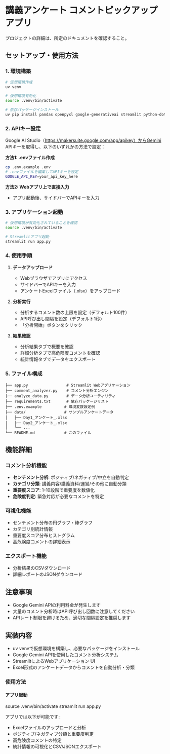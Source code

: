 # 講義アンケート コメントピックアップアプリ

プロジェクトの詳細は、所定のドキュメントを確認すること。

## セットアップ・使用方法

### 1. 環境構築

```bash
# 仮想環境作成
uv venv

# 仮想環境有効化
source .venv/bin/activate

# 依存パッケージインストール
uv pip install pandas openpyxl google-generativeai streamlit python-dotenv plotly
```

### 2. APIキー設定

Google AI Studio（https://makersuite.google.com/app/apikey）からGemini APIキーを取得し、以下のいずれかの方法で設定：

**方法1: .envファイル作成**
```bash
cp .env.example .env
# .envファイルを編集してAPIキーを設定
GOOGLE_API_KEY=your_api_key_here
```

**方法2: Webアプリ上で直接入力**
- アプリ起動後、サイドバーでAPIキーを入力

### 3. アプリケーション起動

```bash
# 仮想環境が有効化されていることを確認
source .venv/bin/activate

# Streamlitアプリ起動
streamlit run app.py
```

### 4. 使用手順

1. **データアップロード**
   - Webブラウザでアプリにアクセス
   - サイドバーでAPIキーを入力
   - アンケートExcelファイル（.xlsx）をアップロード

2. **分析実行**
   - 分析するコメント数の上限を設定（デフォルト100件）
   - API呼び出し間隔を設定（デフォルト1秒）
   - 「分析開始」ボタンをクリック

3. **結果確認**
   - 分析結果タブで概要を確認
   - 詳細分析タブで高危険度コメントを確認
   - 統計情報タブでデータをエクスポート

### 5. ファイル構成

```
├── app.py                 # Streamlit Webアプリケーション
├── comment_analyzer.py    # コメント分析エンジン
├── analyze_data.py        # データ分析ユーティリティ
├── requirements.txt       # 依存パッケージリスト
├── .env.example          # 環境変数設定例
├── data/                 # サンプルアンケートデータ
│   ├── Day1_アンケート_.xlsx
│   ├── Day2_アンケート_.xlsx
│   └── ...
└── README.md             # このファイル
```

## 機能詳細

### コメント分析機能
- **センチメント分析**: ポジティブ/ネガティブ/中立を自動判定
- **カテゴリ分類**: 講義内容/講義資料/運営/その他に自動分類
- **重要度スコア**: 1-10段階で重要度を数値化
- **危険度判定**: 緊急対応が必要なコメントを特定

### 可視化機能
- センチメント分布の円グラフ・棒グラフ
- カテゴリ別統計情報
- 重要度スコア分布ヒストグラム
- 高危険度コメントの詳細表示

### エクスポート機能
- 分析結果のCSVダウンロード
- 詳細レポートのJSONダウンロード

## 注意事項

- Google Gemini APIの利用料金が発生します
- 大量のコメント分析時はAPI呼び出し回数に注意してください
- APIレート制限を避けるため、適切な間隔設定を推奨します

## 実装内容
- uv venvで仮想環境を構築し、必要なパッケージをインストール
- Google Gemini APIを使用したコメント分析システム
- StreamlitによるWebアプリケーション UI
- Excel形式のアンケートデータからコメントを自動分析・分類

### 使用方法

#### アプリ起動
source .venv/bin/activate
streamlit run app.py

アプリでは以下が可能です:
- Excelファイルのアップロードと分析
- ポジティブ/ネガティブ分類と重要度判定
- 高危険度コメントの特定
- 統計情報の可視化とCSV/JSONエクスポート